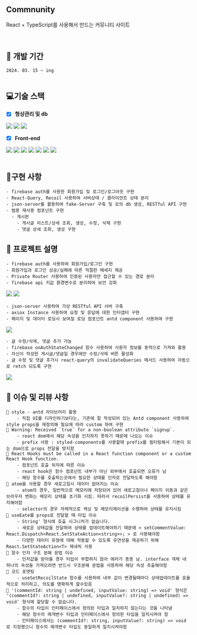 ## Commnunity

React + TypeScript를 사용해서 만드는 커뮤니티 사이트

<br/>

## 📅 개발 기간

`2024. 03. 15 ~ ing` <br/> <br/>

## 💻기술 스택

-   [x] **형상관리 및 db**

<img src="https://img.shields.io/badge/github-181717?style=for-the-badge&logo=github&logoColor=white"> <img src="https://img.shields.io/badge/git-F05032?style=for-the-badge&logo=git&logoColor=white"> <img src="https://img.shields.io/badge/Json Server-000?style=for-the-badge&logo=JSON&logoColor=white">

-   [x] **Front-end**

<img src="https://img.shields.io/badge/React-61DAFB?style=for-the-badge&logo=React&logoColor=white"/> <img src="https://img.shields.io/badge/TypeScript-3178C6?style=for-the-badge&logo=TypeScript&logoColor=white">
<img src="https://img.shields.io/badge/Vite-646CFF?style=for-the-badge&logo=Vite&logoColor=white"> <img src="https://img.shields.io/badge/React Query-FF4154?style=for-the-badge&logo=React Query&logoColor=white"> <img src="https://img.shields.io/badge/Recoil-3578E5?style=for-the-badge&logo=Recoil&logoColor=white"> <img src="https://img.shields.io/badge/styled components-DB7093?style=for-the-badge&logo=styled components&logoColor=white"/>
<img src="https://img.shields.io/badge/Axios-5A29E4?style=for-the-badge&logo=Axios&logoColor=white"/><br/> <br/>

## 📌구현 사항

```
- firebase auth를 사용한 회원가입 및 로그인/로그아웃 구현
- React-Query, Recoil 사용하여 서버상태 / 클라이언트 상태 분리
- json-server를 활용하여 fake-Server 구축 및 모의 db 생성, RESTful API 구현
- 범용 재사용 컴포넌트 구현
  - 게시판
    - 게시글 리스트/상세 조회, 생성, 수정, 삭제 구현
    - 댓글 상세 조회, 생성 구현
```

## 📜 프로젝트 설명

```
- firebase auth를 사용하여 회원가입/로그인 구현
- 회원가입과 로그인 성공/실패에 따른 적절한 메세지 제공
- Private Router 사용하여 인증된 사용자만 접근할 수 있는 경로 분리
- firebase api 키값 환경변수로 분리하여 보안 강화
```

![](https://github.com/mingnana/community/assets/96216178/d6309e13-ee47-45da-bf5a-e47c1898f88d)
![](https://github.com/mingnana/community/assets/96216178/8e9269ce-0584-4647-af00-ab65cb895708)

```
- json-server 사용하여 가상 RESTful API 서버 구축
- axiox Instance 사용하여 요청 및 응답에 대한 인터셉터 구현
- 페이지 및 데이터 로딩시 보여질 로딩 컴포넌트 antd component 사용하여 구현
```

![](https://github.com/mingnana/community/assets/96216178/766e1080-b0c6-407d-bdf6-5893c565bd9e)

```
- 글 수정/삭제, 댓글 추가 가능
- firebase onAuthStateChanged 함수 사용하여 사용자 정보를 동적으로 가져와 활용
- 자신이 작성한 게시글/댓글일 경우에만 수정/삭제 버튼 활성화
- 글 수정 및 댓글 추가시 react-query의 invalidateQueries 메서드 사용하여 자동으로 retch 되도록 구현
```

![](https://github.com/mingnana/community/assets/96216178/7ab2b503-023f-4013-acc5-aedeb1018410)

## 📜 이슈 및 리뷰 사항

```
📌 style - antd 라이브러리 활용
    - 직접 UI를 디자인하기보다는, 기존에 잘 작성되어 있는 Antd component 사용하여 style props을 재정의해 필요에 따라 custom 하여 구현
📌 Warning: Received `true` for a non-boolean attribute `signup`.
    - react dom에서 해당 속성을 인지하지 못하기 때문에 나오는 이슈
    - prefix 사용 : styled-components를 사용할때 prefix를 필터링해서 기본이 되는 dom으로 props 전달을 방지함
📌 React Hooks must be called in a React function component or a custom React Hook function.
    - 컴포넌트 호출 위치에 따른 이슈
    - react hook은 함수 컴포넌트 내부가 아닌 외부에서 호출되면 오류가 남
    - 해당 함수를 호출하는곳에서 필요한 상태를 인자로 전달하도록 해야함
📌 atom을 사용할 경우 새로고침시 데이터 없어지는 이슈
    - atom의 경우, 일반적으로 메모리에 저장되어 있어 새로고침이나 페이지 이동과 같은 브라우저 변화는 메모리 상태를 초기화 시킴. 따라서 recoilPersist를 사용하여 상태를 유지해야함
    - selector의 경우 자체적으로 캐싱 및 메모이제이션을 수행하여 상태를 유지시킴
📌 useEate를 props로 전달할 때 타입 이슈
    - String' 형식에 호출 시그니처가 없습니다.
    - 새로운 상태값을 전달하여 상태를 업데이트해야하기 때문에 < setCommentValue: React.Dispatch<React.SetStateAction<string>>; > 로 사용해야함
    - 다양한 데이터 유형에 대해 작동할 수 있도록 유연성을 제공하기 위해 React.SetStateAction<T> 제네릭 사용
📌 함수 인자 구조 분해 문법 이슈
    - 인자값을 받아올 경우 타입이 부합하지 않아 에러가 종종 남. interface 객체 내 하나의 속성을 가져오려면 반드시 구조분해 문법을 사용하여 해당 속성 추출해야함
📌 코드 포맷팅
    - useSetRecoilState 함수를 사용하여 내부 값이 변경될때마다 상태업데이트를 효율적으로 처리하고, 의도를 명확하게 할수있음
📌 '(commentId: string | undefined, inputValue: string) => void' 형식은 '(commentId?: string | undefined, inputValue?: string | undefined) => void' 형식에 할당할 수 없습니다.
    - 함수의 타입이 인터페이스에서 정의된 타입과 일치하지 않는다는 것을 나타냄
    - 해당 함수의 매개변수 타입과 인터페이스에서 정의한 타입을 일치시켜야 함
    - 인터페이스에서는 (commentId?: string, inputValue?: string) => void
로 지정했으니 함수의 매개변수 타입도 동일하게 일치시켜야함

```
